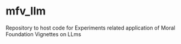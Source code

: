 # mfv_llm
Repository to host code for Experiments related application of Moral Foundation Vignettes on LLms
